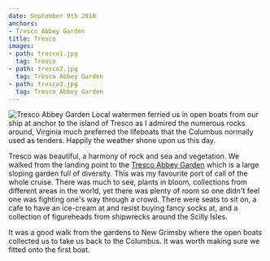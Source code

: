```yaml
---
date: September 9th 2018
anchors:
- Tresco Abbey Garden
title: Tresco
images:
- path: tresco1.jpg
  tag: Tresco
- path: tresco2.jpg
  tag: Tresco Abbey Garden
- path: tresco3.jpg
  tag: Tresco Abbey Garden
---
```

![Tresco Abbey Garden](tresco2.jpg)
Local watermen ferried us in open boats from our ship at anchor to
the island of Tresco as I admired the numerous rocks around, Virginia
much preferred the lifeboats that the Columbus normally used as tenders.
Happily the weather shone upon us this day.

Tresco was beautiful, a harmony of rock and sea and vegetation. We walked
from the landing point to the
[Tresco Abbey Garden](https://www.tresco.co.uk/enjoying/abbey-garden) which is
a large sloping garden full of diversity. This was my favourite port of call
of the whole cruise. There was much to see, plants in bloom, collections from
different areas in the world, yet there was plenty of room so one didn't feel
one was fighting one's way through a crowd. There were seats to sit on,
a cafe to have an ice-cream at and resist buying fancy socks at, and a collection
of figureheads from shipwrecks around the Scilly Isles.

It was a good walk from the gardens to New Grimsby where the open boats collected
us to take us back to the Columbus. It was worth making sure we fitted onto
the first boat.
